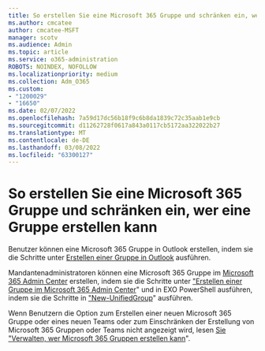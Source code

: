 ```yaml
---
title: So erstellen Sie eine Microsoft 365 Gruppe und schränken ein, wer eine Gruppe erstellen kann
ms.author: cmcatee
author: cmcatee-MSFT
manager: scotv
ms.audience: Admin
ms.topic: article
ms.service: o365-administration
ROBOTS: NOINDEX, NOFOLLOW
ms.localizationpriority: medium
ms.collection: Adm_O365
ms.custom:
- "1200029"
- "16650"
ms.date: 02/07/2022
ms.openlocfilehash: 7a59d17dc56b18f9c6b8da1839c72c35aab1e9cb
ms.sourcegitcommit: d11262728f0617a843a0117cb5172aa322022b27
ms.translationtype: MT
ms.contentlocale: de-DE
ms.lasthandoff: 03/08/2022
ms.locfileid: "63300127"
---
```

# <a name="how-to-a-create-a-microsoft-365-group-and-restrict-who-can-create-a-group"></a>So erstellen Sie eine Microsoft 365 Gruppe und schränken ein, wer eine Gruppe erstellen kann

Benutzer können eine Microsoft 365 Gruppe in Outlook erstellen, indem sie die Schritte unter [Erstellen einer Gruppe in Outlook](https://aka.ms/M365GroupUser) ausführen.

Mandantenadministratoren können eine Microsoft 365 Gruppe im [Microsoft 365 Admin Center](https://aka.ms/M365GroupMAC) erstellen, indem sie die Schritte unter ["Erstellen einer Gruppe im Microsoft 365 Admin Center](https://aka.ms/M365GroupMAC)" und in EXO PowerShell ausführen, indem sie die Schritte in ["New-UnifiedGroup](https://docs.microsoft.com/powershell/module/exchange/new-unifiedgroup?view=exchange-ps&preserve-view=true)" ausführen.

Wenn Benutzern die Option zum Erstellen einer neuen Microsoft 365 Gruppe oder eines neuen Teams oder zum Einschränken der Erstellung von Microsoft 365 Gruppen oder Teams nicht angezeigt wird, lesen [Sie "Verwalten, wer Microsoft 365 Gruppen erstellen kann](https://docs.microsoft.com/microsoft-365/solutions/manage-creation-of-groups)".